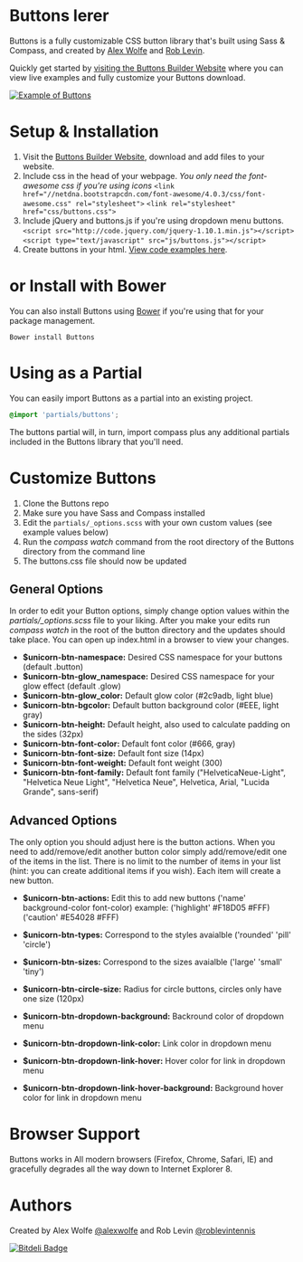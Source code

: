 Buttons lerer
=======

Buttons is a fully customizable CSS button library that's built using Sass & Compass, and created by [Alex Wolfe](https://twitter.com/alexwolfe) and [Rob Levin](https://twitter.com/roblevintennis).

Quickly get started by [visiting the Buttons Builder Website](http://alexwolfe.github.io/Buttons/) where you can view live examples and fully customize your Buttons download.

[![Example of Buttons](https://dl.dropboxusercontent.com/u/1517246/builder.png "Example of Buttons")](http://alexwolfe.github.io/Buttons/)

Setup & Installation
====================

1. Visit the [Buttons Builder Website](http://alexwolfe.github.io/Buttons/), download and add files to your website.
2. Include css in the head of your webpage. *You only need the font-awesome css if you're using icons*
    `<link href="//netdna.bootstrapcdn.com/font-awesome/4.0.3/css/font-awesome.css" rel="stylesheet">`
    `<link rel="stylesheet" href="css/buttons.css">`
3. Include jQuery and buttons.js if you're using dropdown menu buttons.
    `<script src="http://code.jquery.com/jquery-1.10.1.min.js"></script>`
    `<script type="text/javascript" src="js/buttons.js"></script>`
4. Create buttons in your html. [View code examples here](http://alexwolfe.github.io/Buttons/).


or Install with Bower
====================
You can also install Buttons using [Bower](http://bower.io/) if you're using that for your package management.

`Bower install Buttons`

Using as a Partial
==================
You can easily import Buttons as a partial into an existing project.

```css
@import 'partials/buttons';
```

The buttons partial will, in turn, import compass plus any additional partials included in the Buttons library that you'll need.

Customize Buttons
====================

1. Clone the Buttons repo
2. Make sure you have Sass and Compass installed
3. Edit the `partials/_options.scss` with your own custom values (see example values below)
4. Run the *compass watch* command from the root directory of the Buttons directory from the command line
5. The buttons.css file should now be updated


General Options
---------------

In order to edit your Button options, simply change option values within the *partials/_options.scss* file to your liking. After you make your edits run *compass watch* in the root of the button directory and the updates should take place.
You can open up index.html in a browser to view your changes.

* **$unicorn-btn-namespace:**  Desired CSS namespace for your buttons (default .button)
* **$unicorn-btn-glow_namespace:** Desired CSS namespace for your glow effect (default .glow)
* **$unicorn-btn-glow_color:** Default glow color (#2c9adb, light blue)
* **$unicorn-btn-bgcolor:** Default button background color (#EEE, light gray)
* **$unicorn-btn-height:** Default height, also used to calculate padding on the sides (32px)
* **$unicorn-btn-font-color:** Default font color (#666, gray)
* **$unicorn-btn-font-size:** Default font size (14px)
* **$unicorn-btn-font-weight:** Default font weight (300)
* **$unicorn-btn-font-family:**  Default font family ("HelveticaNeue-Light", "Helvetica Neue Light", "Helvetica Neue", Helvetica, Arial, "Lucida Grande", sans-serif)


Advanced Options
----------------

The only option you should adjust here is the button actions. When you need to add/remove/edit another button
color simply add/remove/edit one of the items in the list. There is no limit to the number of items in your list (hint: you can create additional items if you wish). Each item will create a new button.

* **$unicorn-btn-actions:** Edit this to add new buttons ('name' background-color font-color) example: ('highlight' #F18D05 #FFF) ('caution' #E54028 #FFF)
* **$unicorn-btn-types:** Correspond to the styles avaialble ('rounded' 'pill' 'circle')
* **$unicorn-btn-sizes:** Correspond to the sizes avaialble ('large' 'small' 'tiny')
* **$unicorn-btn-circle-size:** Radius for circle buttons, circles only have one size (120px)

* **$unicorn-btn-dropdown-background:** Backround color of dropdown menu
* **$unicorn-btn-dropdown-link-color:** Link color in dropdown menu
* **$unicorn-btn-dropdown-link-hover:** Hover color for link in dropdown menu
* **$unicorn-btn-dropdown-link-hover-background:** Background hover color for link in dropdown menu


Browser Support
====================
Buttons works in All modern browsers (Firefox, Chrome, Safari, IE) and gracefully degrades all the way down to Internet Explorer 8.


Authors
===================
Created by Alex Wolfe [@alexwolfe](https://twitter.com/alexwolfe) and Rob Levin [@roblevintennis ](https://twitter.com/roblevintennis)

[![Bitdeli Badge](https://d2weczhvl823v0.cloudfront.net/alexwolfe/buttons/trend.png)](https://bitdeli.com/free "Bitdeli Badge")

